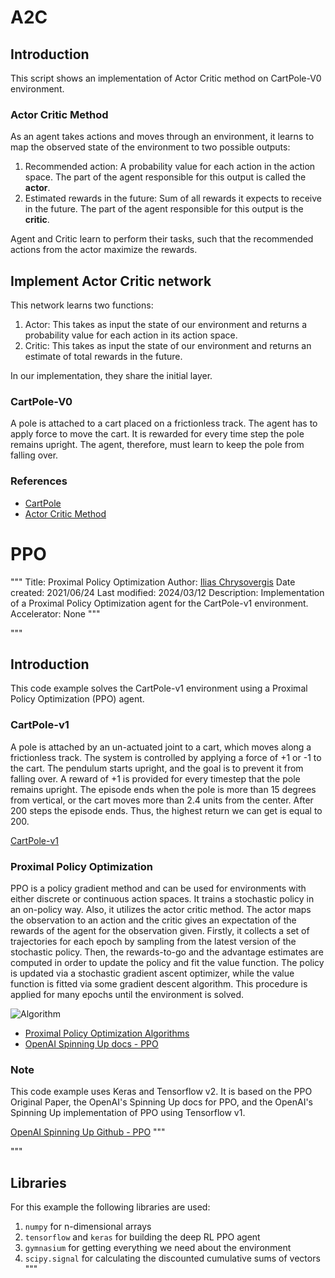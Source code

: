 # A2C

## Introduction

This script shows an implementation of Actor Critic method on CartPole-V0 environment.

### Actor Critic Method

As an agent takes actions and moves through an environment, it learns to map
the observed state of the environment to two possible outputs:

1. Recommended action: A probability value for each action in the action space.
   The part of the agent responsible for this output is called the **actor**.
2. Estimated rewards in the future: Sum of all rewards it expects to receive in the
   future. The part of the agent responsible for this output is the **critic**.

Agent and Critic learn to perform their tasks, such that the recommended actions
from the actor maximize the rewards.

## Implement Actor Critic network

This network learns two functions:

1. Actor: This takes as input the state of our environment and returns a
   probability value for each action in its action space.
2. Critic: This takes as input the state of our environment and returns
   an estimate of total rewards in the future.

In our implementation, they share the initial layer.

### CartPole-V0

A pole is attached to a cart placed on a frictionless track. The agent has to apply
force to move the cart. It is rewarded for every time step the pole
remains upright. The agent, therefore, must learn to keep the pole from falling over.

### References

- [CartPole](http://www.derongliu.org/adp/adp-cdrom/Barto1983.pdf)
- [Actor Critic Method](https://hal.inria.fr/hal-00840470/document)

# PPO

"""
Title: Proximal Policy Optimization
Author: [Ilias Chrysovergis](https://twitter.com/iliachry)
Date created: 2021/06/24
Last modified: 2024/03/12
Description: Implementation of a Proximal Policy Optimization agent for the CartPole-v1 environment.
Accelerator: None
"""

"""

## Introduction

This code example solves the CartPole-v1 environment using a Proximal Policy Optimization (PPO) agent.

### CartPole-v1

A pole is attached by an un-actuated joint to a cart, which moves along a frictionless track.
The system is controlled by applying a force of +1 or -1 to the cart.
The pendulum starts upright, and the goal is to prevent it from falling over.
A reward of +1 is provided for every timestep that the pole remains upright.
The episode ends when the pole is more than 15 degrees from vertical, or the cart moves more than 2.4 units from the center.
After 200 steps the episode ends. Thus, the highest return we can get is equal to 200.

[CartPole-v1](https://gymnasium.farama.org/environments/classic_control/cart_pole/)

### Proximal Policy Optimization

PPO is a policy gradient method and can be used for environments with either discrete or continuous action spaces.
It trains a stochastic policy in an on-policy way. Also, it utilizes the actor critic method. The actor maps the
observation to an action and the critic gives an expectation of the rewards of the agent for the observation given.
Firstly, it collects a set of trajectories for each epoch by sampling from the latest version of the stochastic policy.
Then, the rewards-to-go and the advantage estimates are computed in order to update the policy and fit the value function.
The policy is updated via a stochastic gradient ascent optimizer, while the value function is fitted via some gradient descent algorithm.
This procedure is applied for many epochs until the environment is solved.

![Algorithm](https://i.imgur.com/rd5tda1.png)

- [Proximal Policy Optimization Algorithms](https://arxiv.org/abs/1707.06347)
- [OpenAI Spinning Up docs - PPO](https://spinningup.openai.com/en/latest/algorithms/ppo.html)

### Note

This code example uses Keras and Tensorflow v2. It is based on the PPO Original Paper,
the OpenAI's Spinning Up docs for PPO, and the OpenAI's Spinning Up implementation of PPO using Tensorflow v1.

[OpenAI Spinning Up Github - PPO](https://github.com/openai/spinningup/blob/master/spinup/algos/tf1/ppo/ppo.py)
"""

"""

## Libraries

For this example the following libraries are used:

1. `numpy` for n-dimensional arrays
2. `tensorflow` and `keras` for building the deep RL PPO agent
3. `gymnasium` for getting everything we need about the environment
4. `scipy.signal` for calculating the discounted cumulative sums of vectors
   """
